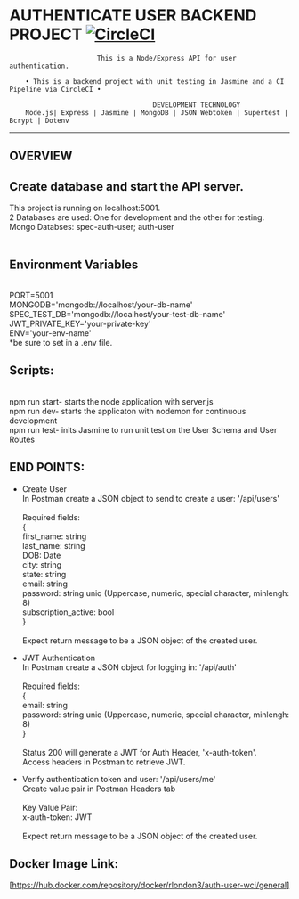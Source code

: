 AUTHENTICATE USER BACKEND PROJECT [![CircleCI](https://dl.circleci.com/status-badge/img/gh/rlondon3/authenticate-user/tree/main.svg?style=svg)](https://dl.circleci.com/status-badge/redirect/gh/rlondon3/authenticate-user/tree/main)
=======================================================
                          This is a Node/Express API for user authentication.

        • This is a backend project with unit testing in Jasmine and a CI Pipeline via CircleCI •
      
                                        DEVELOPMENT TECHNOLOGY
        Node.js| Express | Jasmine | MongoDB | JSON Webtoken | Supertest | Bcrypt | Dotenv 
 ___________________________________________________________________

OVERVIEW
---------------------------
## Create database and start the API server. <br />
This project is running on localhost:5001.<br/>
2 Databases are used: One for development and the other for testing. <br/>
Mongo Databses: spec-auth-user; auth-user <br /><br/>
## Environment Variables
<br/> 
PORT=5001 <br />
MONGODB='mongodb://localhost/your-db-name'<br />
SPEC_TEST_DB='mongodb://localhost/your-test-db-name'<br />
JWT_PRIVATE_KEY='your-private-key'<br />
ENV='your-env-name'<br />
*be sure to set in a .env file.

## Scripts:
<br>
npm run start- starts the node application with server.js<br />
npm run dev- starts the applicaton with nodemon for continuous development<br/>
npm run test- inits Jasmine to run unit test on the User Schema and User Routes
 

## END POINTS: 
- Create User <br />
In Postman create a JSON object to send to create a user: '/api/users' <br /> <br />
Required fields: <br />
{<br />
first_name: string <br /> 
last_name: string <br />
DOB: Date <br />
city: string <br />
state: string <br />
email: string <br />
password: string uniq (Uppercase, numeric, special character, minlengh: 8) <br />
subscription_active: bool <br />
} <br /> <br />
Expect return message to be a JSON object of the created user.

- JWT Authentication <br />
In Postman create a JSON object for logging in: '/api/auth' <br /> <br />
Required fields: <br />
{<br />
email: string <br />
password: string uniq (Uppercase, numeric, special character, minlengh: 8) <br />
} <br /> <br />
Status 200 will generate a JWT for Auth Header, 'x-auth-token'.<br />
Access headers in Postman to retrieve JWT.<br />

- Verify authentication token and user: '/api/users/me' <br />
Create value pair in Postman Headers tab <br /> <br />
Key Value Pair: <br />
x-auth-token: JWT<retrieved token> <br /> <br />
Expect return message to be a JSON object of the created user. <br />
## Docker Image Link: <br />
[https://hub.docker.com/repository/docker/rlondon3/auth-user-wci/general]
